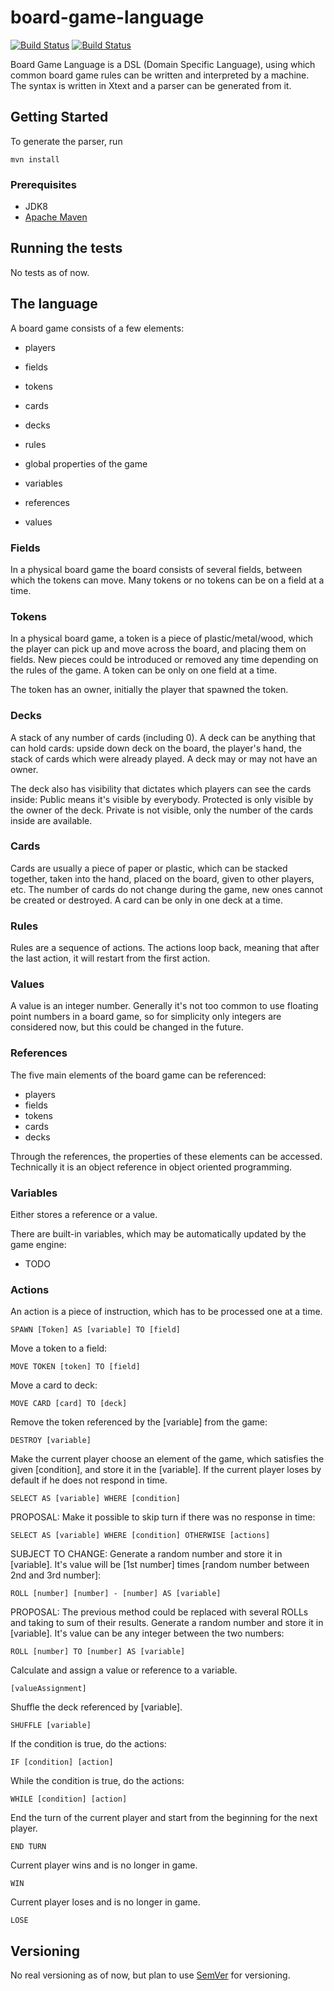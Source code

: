 # board-game-language
[![Build Status](https://travis-ci.com/gergelyszaz/board-game-language.svg?branch=master)](https://travis-ci.com/gergelyszaz/board-game-language)
[![Build Status](https://dev.azure.com/szazgergely/szazgergely/_apis/build/status/board-game-language)](https://dev.azure.com/szazgergely/szazgergely/_apis/build/status/board-game-language?branchName=master)

Board Game Language is a DSL (Domain Specific Language), using which common board game rules can be written and interpreted by a machine.
The syntax is written in Xtext and a parser can be generated from it.

## Getting Started

To generate the parser, run 

```
mvn install
```

### Prerequisites

* JDK8
* [Apache Maven](https://maven.apache.org/)

## Running the tests

No tests as of now.

## The language

A board game consists of a few elements:

* players
* fields
* tokens
* cards
* decks

* rules

* global properties of the game
* variables
* references
* values

### Fields

In a physical board game the board consists of several fields, between which the tokens can move. Many tokens or no tokens can be on a field at a time.

### Tokens

In a physical board game, a token is a piece of plastic/metal/wood, which the player can pick up and move across the board, and placing them on fields. New pieces could be introduced or removed any time depending on the rules of the game. A token can be only on one field at a time.

The token has an owner, initially the player that spawned the token.

### Decks

A stack of any number of cards (including 0). A deck can be anything that can hold cards: upside down deck on the board, the player's hand, the stack of cards which were already played.
A deck may or may not have an owner.

The deck also has visibility that dictates which players can see the cards inside:
Public means it's visible by everybody.
Protected is only visible by the owner of the deck.
Private is not visible, only the number of the cards inside are available.

### Cards

Cards are usually a piece of paper or plastic, which can be stacked together, taken into the hand, placed on the board, given to other players, etc. The number of cards do not change during the game, new ones cannot be created or destroyed. A card can be only in one deck at a time.

### Rules
Rules are a sequence of actions.
The actions loop back, meaning that after the last action, it will restart from the first action.


### Values
A value is an integer number. Generally it's not too common to use floating point numbers in a board game, so for simplicity only integers are considered now, but this could be changed in the future.

### References
The five main elements of the board game can be referenced: 
* players
* fields
* tokens
* cards
* decks

Through the references, the properties of these elements can be accessed. Technically it is an object reference in object oriented programming.

### Variables
Either stores a reference or a value.

There are built-in variables, which may be automatically updated by the game engine:
* TODO

### Actions

An action is a piece of instruction, which has to be processed one at a time.

```
SPAWN [Token] AS [variable] TO [field] 
```

Move a token to a field:
```
MOVE TOKEN [token] TO [field]
```

Move a card to deck:
```
MOVE CARD [card] TO [deck]
```

Remove the token referenced by the [variable] from the game:
```
DESTROY [variable]
```

Make the current player choose an element of the game, which satisfies the given [condition], and store it in the [variable].
If the current player loses by default if he does not respond in time.
```
SELECT AS [variable] WHERE [condition]
```
PROPOSAL:
Make it possible to skip turn if there was no response in time:
```
SELECT AS [variable] WHERE [condition] OTHERWISE [actions]
```

SUBJECT TO CHANGE:
Generate a random number and store it in [variable]. It's value will be [1st number] times [random number between 2nd and 3rd number]:
```
ROLL [number] [number] - [number] AS [variable]
```
PROPOSAL:
The previous method could be replaced with several ROLLs and taking to sum of their results.
Generate a random number and store it in [variable]. It's value can be any integer between the two numbers:
```
ROLL [number] TO [number] AS [variable]
```

Calculate and assign a value or reference to a variable.
```
[valueAssignment]
```

Shuffle the deck referenced by [variable].
```
SHUFFLE [variable]
```

If the condition is true, do the actions:
```
IF [condition] [action]
```

While the condition is true, do the actions:
```
WHILE [condition] [action]
```

End the turn of the current player and start from the beginning for the next player.
```
END TURN
```

Current player wins and is no longer in game.
```
WIN
```

Current player loses and is no longer in game.
```
LOSE
```

## Versioning

No real versioning as of now, but plan to use [SemVer](http://semver.org/) for versioning.
